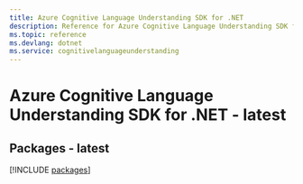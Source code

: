 ```yaml
---
title: Azure Cognitive Language Understanding SDK for .NET
description: Reference for Azure Cognitive Language Understanding SDK for .NET
ms.topic: reference
ms.devlang: dotnet
ms.service: cognitivelanguageunderstanding
---
```

# Azure Cognitive Language Understanding SDK for .NET - latest
## Packages - latest
[!INCLUDE [packages](cognitive-language-understanding-index.md)]

